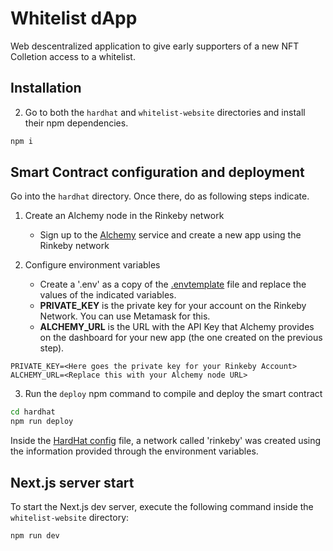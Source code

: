 # Whitelist dApp

Web descentralized application to give early supporters of a new NFT Colletion access to a whitelist.

## Installation

2. Go to both the `hardhat` and `whitelist-website` directories and install their npm dependencies.
```bash
npm i
```

## Smart Contract configuration and deployment

Go into the `hardhat` directory. Once there, do as following steps indicate. 

1. Create an Alchemy node in the Rinkeby network
    * Sign up to the [Alchemy](https://www.alchemyapi.io) service and create a new app using the Rinkeby network

2. Configure environment variables
    * Create a '.env' as a copy of the [.envtemplate](.envtemplate) file and replace the values of the indicated variables.
    * **PRIVATE_KEY** is the private key for your account on the Rinkeby Network. You can use Metamask for this.
    * **ALCHEMY_URL** is the URL with the API Key that Alchemy provides on the dashboard for your new app (the one created on the previous step).
```
PRIVATE_KEY=<Here goes the private key for your Rinkeby Account>
ALCHEMY_URL=<Replace this with your Alchemy node URL>
```

3. Run the `deploy` npm command to compile and deploy the smart contract

```bash
cd hardhat
npm run deploy
```

Inside the [HardHat config](hardhat.config.js) file, a network called 'rinkeby' was created using the information provided through the environment variables.

## Next.js server start

To start the Next.js dev server, execute the following command inside the `whitelist-website` directory:

```bash
npm run dev
```